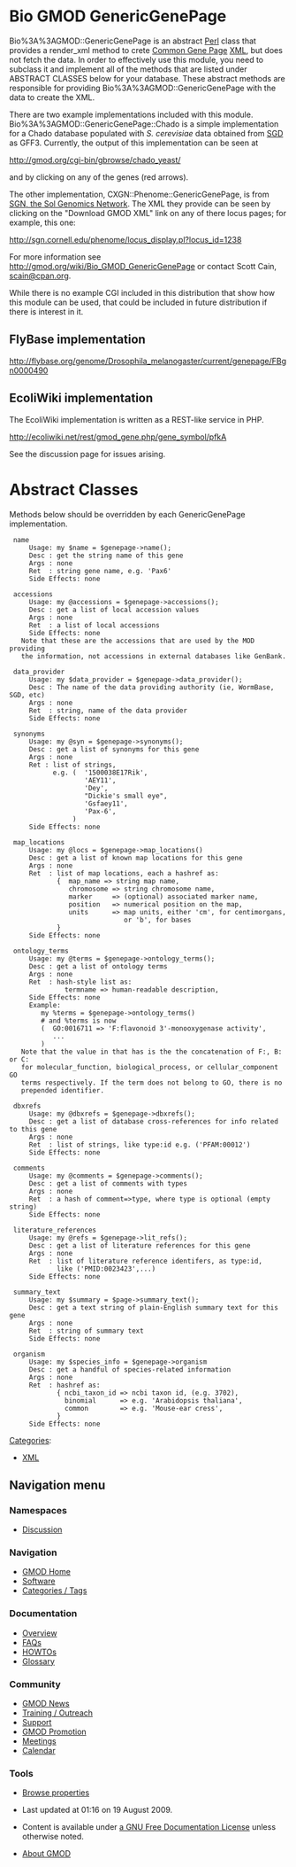 



<span id="top"></span>




# <span dir="auto">Bio GMOD GenericGenePage</span>









Bio%3A%3AGMOD::GenericGenePage is an abstract
[Perl](Glossary#Perl "Glossary") class that provides a render_xml method
to crete [Common Gene Page](Common_Gene_Page "Common Gene Page")
[XML](Glossary#XML "Glossary"), but does not fetch the data. In order to
effectively use this module, you need to subclass it and implement all
of the methods that are listed under ABSTRACT CLASSES below for your
database. These abstract methods are responsible for providing
Bio%3A%3AGMOD::GenericGenePage with the data to create the XML.

There are two example implementations included with this module.
Bio%3A%3AGMOD::GenericGenePage::Chado is a simple implementation for a Chado
database populated with *S. cerevisiae* data obtained from
[SGD](Category%3ASGD "Category%3ASGD") as GFF3. Currently, the output of
this implementation can be seen at

<a href="http://gmod.org/cgi-bin/gbrowse/chado_yeast/"
class="external free"
rel="nofollow">http://gmod.org/cgi-bin/gbrowse/chado_yeast/</a>

and by clicking on any of the genes (red arrows).

The other implementation, CXGN::Phenome::GenericGenePage, is from [SGN,
the Sol Genomics Network](Category%3ASGN "Category%3ASGN"). The XML they
provide can be seen by clicking on the "Download GMOD XML" link on any
of there locus pages; for example, this one:

<a href="http://sgn.cornell.edu/phenome/locus_display.pl?locus_id=1238"
class="external free"
rel="nofollow">http://sgn.cornell.edu/phenome/locus_display.pl?locus_id=1238</a>

For more information see
<a href="Bio_GMOD_GenericGenePage" class="external free"
rel="nofollow">http://gmod.org/wiki/Bio_GMOD_GenericGenePage</a> or
contact Scott Cain, scain@cpan.org.

While there is no example CGI included in this distribution that show
how this module can be used, that could be included in future
distribution if there is interest in it.

## <span id="FlyBase_implementation" class="mw-headline">FlyBase implementation</span>

<a
href="http://flybase.org/genome/Drosophila_melanogaster/current/genepage/FBgn0000490"
class="external free"
rel="nofollow">http://flybase.org/genome/Drosophila_melanogaster/current/genepage/FBgn0000490</a>

## <span id="EcoliWiki_implementation" class="mw-headline">EcoliWiki implementation</span>

The EcoliWiki implementation is written as a REST-like service in PHP.

<a href="http://ecoliwiki.net/rest/gmod_gene.php/gene_symbol/pfkA"
class="external free"
rel="nofollow">http://ecoliwiki.net/rest/gmod_gene.php/gene_symbol/pfkA</a>

See the discussion page for issues arising.

# <span id="Abstract_Classes" class="mw-headline">Abstract Classes</span>

Methods below should be overridden by each GenericGenePage
implementation.

  

     name
         Usage: my $name = $genepage->name();
         Desc : get the string name of this gene
         Args : none
         Ret  : string gene name, e.g. 'Pax6'
         Side Effects: none

     accessions
         Usage: my @accessions = $genepage->accessions();
         Desc : get a list of local accession values
         Args : none
         Ret  : a list of local accessions
         Side Effects: none
       Note that these are the accessions that are used by the MOD providing
       the information, not accessions in external databases like GenBank.

     data_provider
         Usage: my $data_provider = $genepage->data_provider();
         Desc : The name of the data providing authority (ie, WormBase, SGD, etc)
         Args : none
         Ret  : string, name of the data provider
         Side Effects: none

     synonyms
         Usage: my @syn = $genepage->synonyms();
         Desc : get a list of synonyms for this gene
         Args : none
         Ret : list of strings,
               e.g. (  '1500038E17Rik',
                       'AEY11',
                       'Dey',
                       "Dickie's small eye",
                       'Gsfaey11',
                       'Pax-6',
                    )
         Side Effects: none

     map_locations
         Usage: my @locs = $genepage->map_locations()
         Desc : get a list of known map locations for this gene
         Args : none
         Ret  : list of map locations, each a hashref as:
                {  map_name => string map name,
                   chromosome => string chromosome name,
                   marker     => (optional) associated marker name,
                   position   => numerical position on the map,
                   units      => map units, either 'cm', for centimorgans,
                                 or 'b', for bases
                }
         Side Effects: none

     ontology_terms
         Usage: my @terms = $genepage->ontology_terms();
         Desc : get a list of ontology terms
         Args : none
         Ret  : hash-style list as:
                  termname => human-readable description,
         Side Effects: none
         Example:
            my %terms = $genepage->ontology_terms()
            # and %terms is now
            (  GO:0016711 => 'F:flavonoid 3'-monooxygenase activity',
               ...
            )
       Note that the value in that has is the the concatenation of F:, B: or C:
       for molecular_function, biological_process, or cellular_component GO
       terms respectively. If the term does not belong to GO, there is no
       prepended identifier.

     dbxrefs
         Usage: my @dbxrefs = $genepage->dbxrefs();
         Desc : get a list of database cross-references for info related to this gene
         Args : none
         Ret  : list of strings, like type:id e.g. ('PFAM:00012')
         Side Effects: none

     comments
         Usage: my @comments = $genepage->comments();
         Desc : get a list of comments with types
         Args : none
         Ret  : a hash of comment=>type, where type is optional (empty string)
         Side Effects: none

     literature_references
         Usage: my @refs = $genepage->lit_refs();
         Desc : get a list of literature references for this gene
         Args : none
         Ret  : list of literature reference identifers, as type:id,
                like ('PMID:0023423',...)
         Side Effects: none

     summary_text
         Usage: my $summary = $page->summary_text();
         Desc : get a text string of plain-English summary text for this gene
         Args : none
         Ret  : string of summary text
         Side Effects: none

     organism
         Usage: my $species_info = $genepage->organism
         Desc : get a handful of species-related information
         Args : none
         Ret  : hashref as:
                { ncbi_taxon_id => ncbi taxon id, (e.g. 3702),
                  binomial      => e.g. 'Arabidopsis thaliana',
                  common        => e.g. 'Mouse-ear cress',
                }
         Side Effects: none




[Categories](Special%3ACategories "Special%3ACategories"):

- [XML](Category%3AXML "Category%3AXML")







## Navigation menu



### Namespaces


- <span id="ca-talk"><a href="Talk%3ABio_GMOD_GenericGenePage" accesskey="t"
  title="Discussion about the content page [t]">Discussion</a></span>





### Navigation



- <span id="n-GMOD-Home">[GMOD Home](Main_Page)</span>
- <span id="n-Software">[Software](GMOD_Components)</span>
- <span id="n-Categories-.2F-Tags">[Categories /
  Tags](Categories)</span>




### Documentation



- <span id="n-Overview">[Overview](Overview)</span>
- <span id="n-FAQs">[FAQs](Category%3AFAQ)</span>
- <span id="n-HOWTOs">[HOWTOs](Category%3AHOWTO)</span>
- <span id="n-Glossary">[Glossary](Glossary)</span>




### Community



- <span id="n-GMOD-News">[GMOD News](GMOD_News)</span>
- <span id="n-Training-.2F-Outreach">[Training /
  Outreach](Training_and_Outreach)</span>
- <span id="n-Support">[Support](Support)</span>
- <span id="n-GMOD-Promotion">[GMOD Promotion](GMOD_Promotion)</span>
- <span id="n-Meetings">[Meetings](Meetings)</span>
- <span id="n-Calendar">[Calendar](Calendar)</span>




### Tools

- <span id="t-smwbrowselink"><a href="Special%3ABrowse/Bio_GMOD_GenericGenePage"
  rel="smw-browse">Browse properties</a></span>



- <span id="footer-info-lastmod">Last updated at 01:16 on 19 August
  2009.</span>
<!-- - <span id="footer-info-viewcount">25,824 page views.</span> -->
- <span id="footer-info-copyright">Content is available under
  <a href="http://www.gnu.org/licenses/fdl-1.3.html" class="external"
  rel="nofollow">a GNU Free Documentation License</a> unless otherwise
  noted.</span>

<!-- -->

- <span id="footer-places-about">[About
  GMOD](GMOD%3AAbout "GMOD%3AAbout")</span>

<!-- -->





